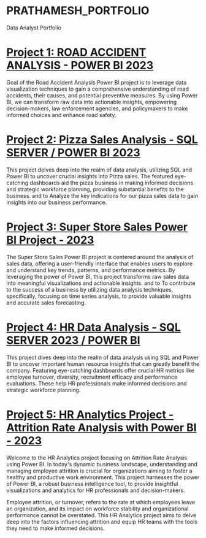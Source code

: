# PRATHAMESH_PORTFOLIO
Data Analyst Portfolio

# [Project 1: ROAD ACCIDENT ANALYSIS - POWER BI 2023](https://github.com/PRATHAMESH9743/ROAD-ACCIDENT-ANALYSIS/blob/main/README.md)
Goal of the Road Accident Analysis Power BI project is to leverage data visualization techniques to gain a comprehensive understanding of road accidents, their causes, and potential preventive measures. By using Power BI, we can transform raw data into actionable insights, empowering decision-makers, law enforcement agencies, and policymakers to make informed choices and enhance road safety.

# [Project 2: Pizza Sales Analysis - SQL SERVER / POWER BI 2023](https://github.com/PRATHAMESH9743/PIZZA-SALES-ANALYSIS/blob/main/README.md)
This project delves deep into the realm of data analysis, utilizing SQL and Power BI to uncover crucial insights into Pizza sales. The featured eye-catching dashboards aid the pizza business in making informed decisions and strategic workforce planning, providing substantial benefits to the business. and to Analyze the key indications for our pizza sales data to gain insights into our business performance.

# [Project 3: Super Store Sales Power BI Project - 2023](https://github.com/PRATHAMESH9743/Super-Store-Sales-/blob/main/README.md)
The Super Store Sales Power BI project is centered around the analysis of sales data, offering a user-friendly interface that enables users to explore and understand key trends, patterns, and performance metrics. By leveraging the power of Power BI, this project transforms raw sales data into meaningful visualizations and actionable insights. and to To contribute to the success of a business by utilizing data analysis techniques, specifically, focusing on time series analysis, to provide valuable insights and accurate sales forecasting.

# [Project 4: HR Data Analysis - SQL SERVER 2023 / POWER BI](https://github.com/PRATHAMESH9743/hr_data/blob/main/README.md)
This project dives deep into the realm of data analysis using SQL and Power BI to uncover important human resource insights that can greatly benefit the company. Featuring eye-catching dashboards offer crucial HR metrics like employee turnover, diversity, recruitment efficacy and performance evaluations. These help HR professionals make informed decisions and strategic workforce planning.

# [Project 5: HR Analytics Project - Attrition Rate Analysis with Power BI - 2023](https://github.com/PRATHAMESH9743/HR-ANALYTICS/blob/main/README.md)
Welcome to the HR Analytics project focusing on Attrition Rate Analysis using Power BI. In today's dynamic business landscape, understanding and managing employee attrition is crucial for organizations aiming to foster a healthy and productive work environment. This project harnesses the power of Power BI, a robust business intelligence tool, to provide insightful visualizations and analytics for HR professionals and decision-makers.

Employee attrition, or turnover, refers to the rate at which employees leave an organization, and its impact on workforce stability and organizational performance cannot be overstated. This HR Analytics project aims to delve deep into the factors influencing attrition and equip HR teams with the tools they need to make informed decisions.


